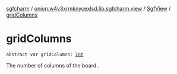 [sgfcharm](../../index.md) / [onion.w4v3xrmknycexlsd.lib.sgfcharm.view](../index.md) / [SgfView](index.md) / [gridColumns](./grid-columns.md)

# gridColumns

`abstract var gridColumns: `[`Int`](https://kotlinlang.org/api/latest/jvm/stdlib/kotlin/-int/index.html)

The number of columns of the board..

